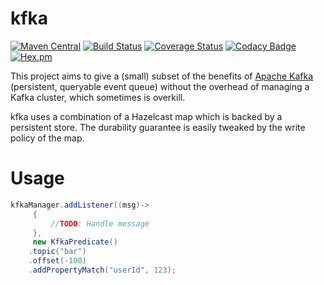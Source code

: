 # kfka

[![Maven Central](https://maven-badges.herokuapp.com/maven-central/com.ethlo.kfka/kfka/badge.svg)](https://maven-badges.herokuapp.com/maven-central/cz.jirutka.rsql/rsql-parser)
[![Build Status](https://travis-ci.org/ethlo/kfka.png?branch=master)](https://travis-ci.org/ethlo/kfka)
[![Coverage Status](https://coveralls.io/repos/github/ethlo/kfka/badge.svg?branch=master)](https://coveralls.io/github/ethlo/kfka?branch=master)
[![Codacy Badge](https://api.codacy.com/project/badge/Grade/ee97abb9994d44c7b61e533454368dd0)](https://www.codacy.com/app/ethlo/kfka?utm_source=github.com&amp;utm_medium=referral&amp;utm_content=ethlo/kfka&amp;utm_campaign=Badge_Grade)
[![Hex.pm](https://img.shields.io/hexpm/l/plug.svg)](LICENSE)

This project aims to give a (small) subset of the benefits of [Apache Kafka](https://kafka.apache.org/) (persistent, queryable event queue) without the overhead of managing a Kafka cluster, which sometimes is overkill.

kfka uses a combination of a Hazelcast map which is backed by a persistent store. 
The durability guarantee is easily tweaked by the write policy of the map.

# Usage
```java
kfkaManager.addListener((msg)->
	 {
         //TODO: Handle message
     },
     new KfkaPredicate()
    .topic("bar")
    .offset(-100)
    .addPropertyMatch("userId", 123);
```

